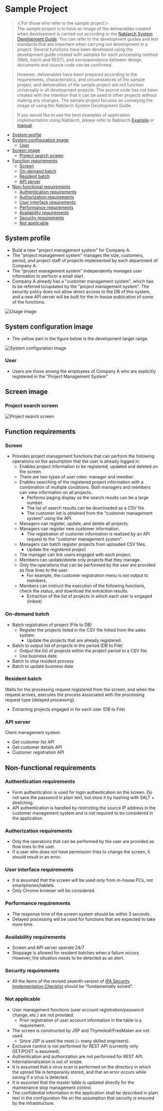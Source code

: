 # Sample Project

> ＜For those who refer to the sample project＞  
> The sample project is to have an image of the deliverables created when development is carried out according to the [Nablarch System Development Guide](../Nablarch-system-development-guide).
> You can refer to the development guides and test standards that are important when carrying out development in a project. 
> Several functions have been developed using the development guide created with samples for each processing method (Web, batch and REST), and correspondence between design documents and source code can be confirmed.
>
> However, deliverables have been prepared according to the requirements, characteristics, and circumstances of the sample project, 
> and deliverables of the sample project will not function universally in all development projects. 
> The source code has not been created with the intention that it can be used in other projects without making any changes. 
> The sample project focuses on conveying the image of using the Nablarch System Development Guide.
>   
> If you would like to see the best examples of application implementation using Nablarch, please refer to Nablarch 
> [Example](https://nablarch.github.io/docs/LATEST/doc/en/application_framework/example/index.html) 
> or [manual](https://nablarch.github.io/docs/LATEST/doc/en/application_framework/application_framework/index.html).

- [System profile](#System-profile)
- [System configuration image](#System-configuration-image)
  - [User](#User)
- [Screen image](#Screen-image)
  - [Project search screen](#Project-search-screen)
- [Function requirements](#Function-requirements)
  - [Screen](#Screen)
  - [On-demand batch](#On-demand-batch)
  - [Resident batch](#Resident-batch)
  - [API server](#API-server)
- [Non-functional requirements](#Non-functional-requirements)
  - [Authentication requirements](#Authentication-requirements)
  - [Authorization requirements](#Authorization-requirements)
  - [User interface requirements](#User-interface-requirements)
  - [Performance requirements](#Performance-requirements)
  - [Availability requirements](#Availability-requirements)
  - [Security requirements](#Security-requirements)
  - [Not applicable](#Not-applicable)

## System profile

- Build a new "project management system" for Company A.
- The "project management system" manages the size, customers, period, and project staff of projects implemented by each department of Company A.
- The "project management system" independently manages user information to perform a small start.
- Company A already has a "customer management system", which has to be referred to/updated by the "project management system". The security policy does not allow direct access to the DB of this system, and a new API server will be built for the in-house publication of some of the functions.

![Usage image](images/usecase-image.png)

## System configuration image
- The yellow part in the figure below is the development target range.

![System configuration image](images/system-image.png)

### User
- Users are those among the employees of Company A who are explicitly registered in the "Project Management System"

## Screen image
### Project search screen
![Project search screen](images/screen-example-1.png)


## Function requirements

### Screen
- Provides project management functions that can perform the following operations on the assumption that the user is already logged in.
    - Enables project information to be registered, updated and deleted on the screen.
    - There are two types of user roles: manager and member.
    - Enables searching of the registered project information with a combination of multiple conditions. Both managers and members can view information on all projects.
        - Performs paging display as the search results can be a large number.
        - The list of search results can be downloaded as a CSV file.
        - The customer list is obtained from the "customer management system" using the API.
    - Managers can register, update, and delete all projects.
    - Managers can register new customer information.
        - The registration of customer information is realized by an API request to the "customer management system".
    - Managers can batch register projects from uploaded CSV files.
        - Update the registered project
    - The manager can link users engaged with each project.
    - Members can update/delete only projects that they manage.
    - Only the operations that can be performed by the user are provided as flow lines to the user.
        - For example, the customer registration menu is not output to members.
    - Members can instruct the execution of the following functions, check the status, and download the extraction results.
        - Extraction of the list of projects in which each user is engaged (linked)

### On-demand batch
- Batch registration of project (File to DB)
    - Register the projects listed in the CSV file linked from the sales system.
        - Update the projects that are already registered.
- Batch to output list of projects in the period (DB to File)
    - Output the list of projects within the project period to a CSV file.
    - Use business date.
- Batch to stop resident process
- Batch to update business date

### Resident batch
Waits for the processing request registered from the screen, and when the request arrives, executes the process associated with the processing request type (delayed processing).

- Extracting projects engaged in for each user (DB to File)

### API server
Client management system.

- Get customer list API
- Get customer details API
- Customer registration API

## Non-functional requirements

### Authentication requirements

- Form authentication is used for login authentication on the screen. Do not save the password in plain text, but store it by hashing with SALT + stretching.
- API authentication is handled by restricting the source IP address in the customer management system and is not required to be considered in the application.

### Authorization requirements

- Only the operations that can be performed by the user are provided as flow lines to the user.
- If a user who does not have permission tries to change the screen, it should result in an error.

### User interface requirements

- It is assumed that the screen will be used only from in-house PCs, not smartphones/tablets.
- Only Chrome browser will be considered.

### Performance requirements

- The response time of the screen system should be within 3 seconds.
- Delayed processing will be used for functions that are expected to take more time.

### Availability requirements

- Screen and API server operate 24/7
- Stoppage is allowed for resident batches when a failure occurs. However, the situation needs to be detected as an alert.

### Security requirements

- All the items of the revised seventh version of [IPA Security Implementation Checklist](https://www.ipa.go.jp/security/vuln/websecurity.html) should be "fundamentally solved".

### Not applicable
- User management functions (user account registration/password change, etc.) are not provided.
    - Prior registration of user account information in the table is a requirement.
- The screen is constructed by JSP and Thymeleaf/FreeMaker are not used.
    - Since JSP is used the most (= many skilled engineers).
- Exclusive control is not performed for REST API (currently only GET/POST is assumed).
- Authentication and authorization are not performed for REST API.
- Internationalization is out of scope.
- It is assumed that a virus scan is performed on the directory in which the upload file is temporarily stored, and that an error occurs while saving if a virus is detected.
- It is assumed that the master table is updated directly for the maintenance stop management control.
- The confidential information in the application shall be described in plain text in the configuration file on the assumption that security is ensured by the infrastructure.

